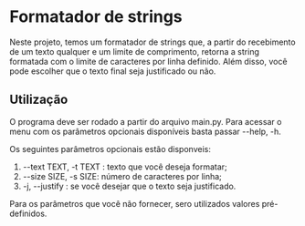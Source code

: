 
# Formatador de strings

Neste projeto, temos um formatador de strings que, a partir do recebimento de um texto qualquer e um limite de comprimento, retorna a string formatada com o limite de caracteres por linha definido. Além disso, você pode escolher que o texto final seja justificado ou não.


## Utilização
O programa deve ser rodado a partir do arquivo main.py. Para acessar o menu com os parâmetros opcionais disponíveis basta passar --help, -h. 

Os seguintes parâmetros opcionais estão disponveis:
1. --text TEXT, -t TEXT : texto que você deseja formatar;
2. --size SIZE, -s SIZE: número de caracteres por linha;
3. -j, --justify  : se você desejar que o texto seja justificado.

Para os parâmetros que você não fornecer, sero utilizados valores pré-definidos. 
